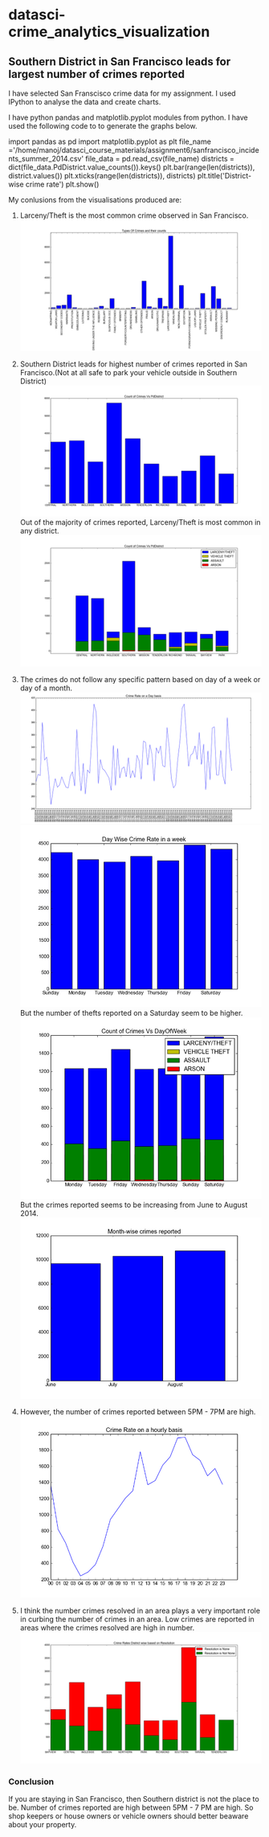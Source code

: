 # datasci-crime_analytics_visualization
## Southern District in San Francisco leads for largest number of crimes reported

I have selected San Franscisco crime data for my assignment. I used IPython to analyse the data and create charts.

I have python pandas and matplotlib.pyplot modules from python. I have used the following code to to generate the graphs below.

import pandas as pd
import matplotlib.pyplot as plt 
file_name ='/home/manoj/datasci_course_materials/assignment6/sanfrancisco_incidents_summer_2014.csv'
file_data = pd.read_csv(file_name)
districts = dict(file_data.PdDistrict.value_counts()).keys()
plt.bar(range(len(districts)), district.values())
plt.xticks(range(len(districts)), districts)
plt.title('District-wise crime rate')
plt.show()


My conlusions from the visualisations produced are:

1. Larceny/Theft is the most common crime observed in San Francisco.
![Types of Crimes Vs Counts](https://github.com/manojampolu/datasci-crime_analytics_visualization/blob/master/crimes_counts.png)

2. Southern District leads for highest number of crimes reported in San Francisco.(Not at all safe to park your vehicle outside in Southern District)
![District wise crime rate](https://github.com/manojampolu/datasci-crime_analytics_visualization/blob/master/crime_rate_on_district.png)
Out of the majority of crimes reported, Larceny/Theft is most common in any district.
![Top Crime Counts District wise](https://github.com/manojampolu/datasci-crime_analytics_visualization/blob/master/common_crmes_district.png)

3. The crimes do not follow any specific pattern based on day of a week or day of a month. 
![Crimes Rates on a day of month](https://github.com/manojampolu/datasci-crime_analytics_visualization/blob/master/crime_rate_on_day_of_month.png)
![Day of a week wise crime counts](https://github.com/manojampolu/datasci-crime_analytics_visualization/blob/master/crime_rate_day_of_week.png)
But the number of thefts reported on a Saturday seem to be higher.
![Day wise break up of common crimes](https://github.com/manojampolu/datasci-crime_analytics_visualization/blob/master/common_crmes_dayofweek.png)
But the crimes reported seems to be increasing from June to August 2014.
![Month wise break up of common crimes](https://github.com/manojampolu/datasci-crime_analytics_visualization/blob/master/month_wise_crimes_reported.png)

4. However, the number of crimes reported between 5PM - 7PM are high.
![Hourly breakup of crimes reported](https://github.com/manojampolu/datasci-crime_analytics_visualization/blob/master/crime_rate_hourly_basis.png)

5. I think the number crimes resolved in an area plays a very important role in curbing the number of crimes in an area. Low crimes are reported in areas where the crimes resolved are high in number.
![Crimes Resolved Vs not Resolved](https://github.com/manojampolu/datasci-crime_analytics_visualization/blob/master/crime_rate_vs_resoultion.png)

### Conclusion
If you are staying in San Francisco, then Southern district is not the place to be. Number of crimes reported are high between 5PM - 7 PM are high. So shop keepers or house owners or vehicle owners should better beaware about your property.

